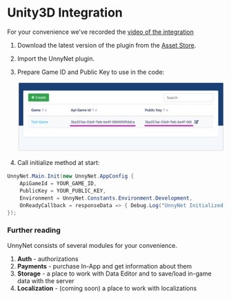 # Unity3D Integration

For your convenience we've recorded the [video of the integration](https://youtu.be/ql6h1WTBj5I)

1.  Download the latest version of the plugin from the [Asset Store](https://assetstore.unity.com/packages/slug/128920).
2.  Import the UnnyNet plugin.
3.  Prepare Game ID and Public Key to use in the code:

    ![Screenshot](../img/game_id.jpg)

4.  Call initialize method at start:
        
```csharp fct_label="Unity"
UnnyNet.Main.Init(new UnnyNet.AppConfig {
    ApiGameId = YOUR_GAME_ID,
    PublicKey = YOUR_PUBLIC_KEY,
    Environment = UnnyNet.Constants.Environment.Development,
    OnReadyCallback = responseData => { Debug.Log("UnnyNet Initialized: " + responseData.Success); }
});
```

### Further reading

UnnyNet consists of several modules for your convenience.

1. **Auth** - authorizations
2. **Payments** - purchase In-App and get information about them
3. **Storage** - a place to work with Data Editor and to save/load in-game data with the server
4. **Localization** - (coming soon) a place to work with localizations
